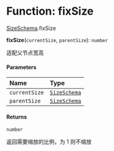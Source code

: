 # Function: fixSize

[SizeSchema](/auto-docs/editor/modules/SizeSchema.md).fixSize

**fixSize**(`currentSize`, `parentSize`): `number`

适配父节点宽高

#### Parameters

| Name | Type |
| :------ | :------ |
| `currentSize` | [`SizeSchema`](/auto-docs/editor/interfaces/SizeSchema-1.md) |
| `parentSize` | [`SizeSchema`](/auto-docs/editor/interfaces/SizeSchema-1.md) |

#### Returns

`number`

返回需要缩放的比例，为 1 则不缩放
